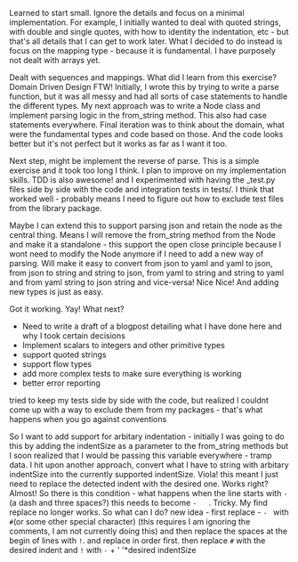 Learned to start small.
Ignore the details and focus on a minimal implementation.
For example, I initially wanted to deal with quoted strings, with double and single quotes, with how
to identity the indentation,  etc - but that's all details that I can get to work later.
What I decided to do instead is focus on the mapping type - because it is fundamental. I have purposely not dealt with arrays yet.


Dealt with sequences and mappings.
What did I learn from this exercise?
Domain Driven Design FTW! Initially, I wrote this by trying to write a parse function, but it was all messy and had
all sorts of case statements to handle the different types. My next approach was to write a Node class and implement
parsing logic in the from_string method. This also had case statements everywhere.
Final iteration was to think about the domain, what were the fundamental types and code based on those.
And the code looks better but it's not perfect but it works as far as I want it too.

Next step, might be implement the reverse of parse. This is a simple exercise and it took too long I think. I plan
to improve on my implementation skills. TDD is also awesome! and I experimented with having the _test.py files side
by side with the code and integration tests in tests/. I think that worked well - probably means I need to figure out how to exclude test files from the library package.

Maybe I can extend this to support parsing json and retain the node as the central thing. Means I will remove the from_string method from the Node
and make it a standalone - this support the open close principle because I wont need to modify the Node anymore if I need to add a new way of parsing.
Will make it easy to convert from json to yaml and yaml to json, from json to string and string to json, from yaml to string and string to yaml and from yaml string to json string and vice-versa!
Nice Nice! And adding new types is just as easy.

Got it working. Yay! What next?
* Need to write a draft of a blogpost detailing what I have done here and why I took certain decisions
* Implement scalars to integers and other primitive types
* support quoted strings
* support flow types
* add more complex tests to make sure everything is working
* better error reporting


tried to keep my tests side by side with the code, but realized I couldnt come up with a way to exclude them from my packages - that's what happens when you go
against conventions

So I want to add support for arbitary indentation - initially I was going to do this by adding the indentSize as a parameter to the from_string methods
but I soon realized that I would be passing this variable everywhere - tramp data. I hit upon another approach, convert what I have to string with arbitary indentSize
into the currently supported indentSize. Viola! this meant I just need to replace the detected indent with the desired one.
Works right? Almost! So there is this condition - what happens when the line starts with `- `(a dash and three spaces?) this needs to become `-   `. Tricky.
My find replace no longer works. So what can I do? new idea - first replace - `- ` with `#`(or some other special character) (this requires I am ignoring the comments, I am not currently doing this)
and then replace the spaces at the begin of lines with `!`. and replace in order first. then replace `#` with the desired indent and `!` with `-` + ' '*desired indentSize
